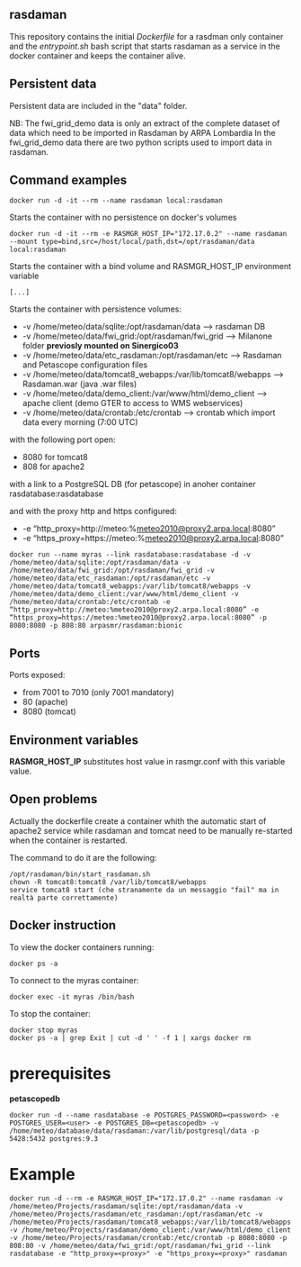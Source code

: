 ## rasdaman

This repository contains the initial _Dockerfile_ for a rasdman only container and the _entrypoint.sh_ bash script that starts rasdaman as a service in the docker container and keeps the container alive.

## Persistent data

Persistent data are included in the "data" folder. 

NB: The fwi_grid_demo data is only an extract of the complete dataset of data which need to be imported in Rasdaman by ARPA Lombardia
In the fwi_grid_demo data there are two python scripts used to import data in rasdaman.

## Command examples
`
docker run -d -it --rm --name rasdaman local:rasdaman
`

Starts the container with no persistence on docker's volumes

```
docker run -d -it --rm -e RASMGR_HOST_IP="172.17.0.2" --name rasdaman --mount type=bind,src=/host/local/path,dst=/opt/rasdaman/data local:rasdaman
```


Starts the container with a bind volume and RASMGR_HOST_IP environment variable

```
[...]
```


Starts the container with persistence volumes:

- -v /home/meteo/data/sqlite:/opt/rasdaman/data  --> rasdaman DB
- -v /home/meteo/data/fwi_grid:/opt/rasdaman/fwi_grid --> Milanone folder **previosly mounted on Sinergico03**
- -v /home/meteo/data/etc_rasdaman:/opt/rasdaman/etc --> Rasdaman and Petascope configuration files
- -v /home/meteo/data/tomcat8_webapps:/var/lib/tomcat8/webapps --> Rasdaman.war (java  .war files)
- -v /home/meteo/data/demo_client:/var/www/html/demo_client --> apache client (demo GTER to access to WMS webservices)
- -v /home/meteo/data/crontab:/etc/crontab --> crontab which import data every morning (7:00 UTC)

with the following port open: 

- 8080 for tomcat8
- 808 for apache2

with a link to a PostgreSQL DB (for petascope) in anoher container rasdatabase:rasdatabase

and with the proxy http and https configured:

- -e “http_proxy=http://meteo:%meteo2010@proxy2.arpa.local:8080” 
- -e “https_proxy=https://meteo:%meteo2010@proxy2.arpa.local:8080”

```
docker run --name myras --link rasdatabase:rasdatabase -d -v /home/meteo/data/sqlite:/opt/rasdaman/data -v /home/meteo/data/fwi_grid:/opt/rasdaman/fwi_grid -v /home/meteo/data/etc_rasdaman:/opt/rasdaman/etc -v /home/meteo/data/tomcat8_webapps:/var/lib/tomcat8/webapps -v /home/meteo/data/demo_client:/var/www/html/demo_client -v /home/meteo/data/crontab:/etc/crontab -e “http_proxy=http://meteo:%meteo2010@proxy2.arpa.local:8080” -e “https_proxy=https://meteo:%meteo2010@proxy2.arpa.local:8080” -p 8080:8080 -p 808:80 arpasmr/rasdaman:bionic
```

## Ports

Ports exposed: 
- from 7001 to 7010 (only 7001 mandatory)
- 80 (apache)
- 8080 (tomcat)


## Environment variables

**RASMGR_HOST_IP** substitutes host value in rasmgr.conf with this variable value.


## Open problems

Actually the dockerfile create a container whith the automatic start of apache2 service while rasdaman and tomcat need to be manually re-started when the container is restarted.

The command to do it are the following:
```
/opt/rasdaman/bin/start_rasdaman.sh
chown -R tomcat8:tomcat8 /var/lib/tomcat8/webapps
service tomcat8 start (che stranamente da un messaggio "fail" ma in realtà parte correttamente)
```

## Docker instruction
To view the docker containers running:
```
docker ps -a   
```
To connect to the myras container:
```
docker exec -it myras /bin/bash
```
To stop the container:
```
docker stop myras 
docker ps -a | grep Exit | cut -d ' ' -f 1 | xargs docker rm
```
# prerequisites
__petascopedb__
```
docker run -d --name rasdatabase -e POSTGRES_PASSWORD=<password> -e POSTGRES_USER=<user> -e POSTGRES_DB=<petascopedb> -v /home/meteo/database/data/rasdaman:/var/lib/postgresql/data -p 5428:5432 postgres:9.3
```
# Example
```
docker run -d --rm -e RASMGR_HOST_IP="172.17.0.2" --name rasdaman -v /home/meteo/Projects/rasdaman/sqlite:/opt/rasdaman/data -v /home/meteo/Projects/rasdaman/etc_rasdaman:/opt/rasdaman/etc -v /home/meteo/Projects/rasdaman/tomcat8_webapps:/var/lib/tomcat8/webapps -v /home/meteo/Projects/rasdaman/demo_client:/var/www/html/demo_client -v /home/meteo/Projects/rasdaman/crontab:/etc/crontab -p 8080:8080 -p 808:80 -v /home/meteo/data/fwi_grid:/opt/rasdaman/fwi_grid --link rasdatabase -e "http_proxy=<proxy>" -e "https_proxy=<proxy>" rasdaman
 ```
